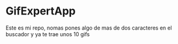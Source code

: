 # GifExpertApp

Este es mi repo, nomas pones algo de mas de dos caracteres en el buscador
y ya te trae unos 10 gifs